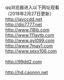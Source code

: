 ﻿qq浏览器进入以下网址观看<br>
（2018年2月27日更新）<br>
http://javccdd.net<br>
http://dio7777.net<br>
http://www.j18ib.com<br>
http://www.111avtb.com<br>
http://www.qyl099.com<br>
http://www.7mav1.com<br>
http://www.sexx106.com<br>  
http://99dd2.com<br>  
http://hd.caonnn.net<br>  